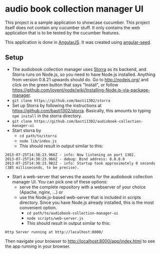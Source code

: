 # audio book collection manager UI

This project is a sample application to showcase cucumber. This project itself does not contain any cucumber stuff. It only contains the web application that is to be tested by the cucumber features.

This application is done in [AngularJS](http://angularjs.org/). It was created using [angular-seed](https://github.com/angular/angular-seed).

## Setup

* The audiobook collection manager uses [Storra](https://github.com/basti1302/storra) as its backend, and Storra runs on Node.js, so you need to have Node.js installed. Anything from version 0.8.21 upwards should do. Go to http://nodejs.org/ and click on the green button that says "Install", or follow https://github.com/joyent/node/wiki/Installing-Node.js-via-package-manager.
* `git clone https://github.com/basti1302/storra`
* Set up Storra by following the instructions at https://github.com/basti1302/storra. Basically, this amounts to typing `npm install` in the storra directory.
* `git clone https://github.com/basti1302/audiobook-collection-manager-ui`
* Start storra by
    * `cd path/to/storra`
    * `node lib/index.js`
    * This should result in output similar to this:

```shell
2013-07-25T14:38:23.966Z - info: Now listening on port 1302.
2013-07-25T14:38:23.966Z - debug: Bind address: 0.0.0.0
2013-07-25T14:38:23.982Z - info: Startup took approximately 0 seconds (385 milliseconds, to be precise).
```

* Start a web-server that serves the assets for the audiobook collection manager UI. You can pick one of these options:
    * serve the complete repository with a webserver of your choice (Apache, nginx, ...) or
    * use the Node.js-based web-server that is included in scripts directory. Since you have Node.js already installed, this is the most convenient option.
        * `cd path/to/audiobook-collection-manager-ui`
        * `node scripts/web-server.js`
        * This should result in output similar to this:

```
Http Server running at http://localhost:8000/
```

Then navigate your browser to [http://localhost:8000/app/index.html](http://localhost:8000/app/index.html) to see the app running in your browser.
